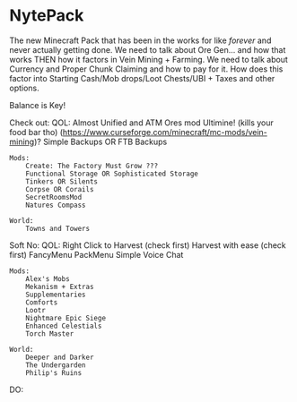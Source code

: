 # NytePack
The new Minecraft Pack that has been in the works for like *forever* and never actually getting done.
We need to talk about Ore Gen... and how that works THEN how it factors in Vein Mining + Farming. 
We need to talk about Currency and Proper Chunk Claiming and how to pay for it. How does this factor into Starting Cash/Mob drops/Loot Chests/UBI + Taxes and other options.

Balance is Key!

Check out:
    QOL:
        Almost Unified and ATM Ores mod
        Ultimine! (kills your food bar tho) (https://www.curseforge.com/minecraft/mc-mods/vein-mining)?
        Simple Backups OR FTB Backups

    Mods:
        Create: The Factory Must Grow ???
        Functional Storage OR Sophisticated Storage
        Tinkers OR Silents
        Corpse OR Corails
        SecretRoomsMod
        Natures Compass
    
    World:
        Towns and Towers

Soft No:
    QOL:
        Right Click to Harvest (check first)
        Harvest with ease (check first)
        FancyMenu
        PackMenu
        Simple Voice Chat

    Mods:
        Alex's Mobs
        Mekanism + Extras
        Supplementaries
        Comforts
        Lootr
        Nightmare Epic Siege
        Enhanced Celestials
        Torch Master

    World:
        Deeper and Darker
        The Undergarden
        Philip's Ruins

DO: